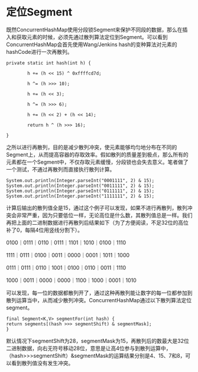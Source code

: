 # 定位Segment

既然ConcurrentHashMap使用分段锁Segment来保护不同段的数据，那么在插入和获取元素的时候，必须先通过散列算法定位到Segment。可以看到ConcurrentHashMap会首先使用Wang/Jenkins hash的变种算法对元素的hashCode进行一次再散列。

```text
private static int hash(int h) {

        h += (h << 15) ^ 0xffffcd7d;

        h ^= (h >>> 10);

        h += (h << 3);

        h ^= (h >>> 6);

        h += (h << 2) + (h << 14);

        return h ^ (h >>> 16);

}
```

之所以进行再散列，目的是减少散列冲突，使元素能够均匀地分布在不同的Segment上，从而提高容器的存取效率。假如散列的质量差到极点，那么所有的元素都在一个Segment中，不仅存取元素缓慢，分段锁也会失去意义。笔者做了一个测试，不通过再散列而直接执行散列计算。

```text
System.out.println(Integer.parseInt("0001111", 2) & 15);
System.out.println(Integer.parseInt("0011111", 2) & 15);
System.out.println(Integer.parseInt("0111111", 2) & 15);
System.out.println(Integer.parseInt("1111111", 2) & 15);
```

计算后输出的散列值全是15，通过这个例子可以发现，如果不进行再散列，散列冲突会非常严重，因为只要低位一样，无论高位是什么数，其散列值总是一样。我们再把上面的二进制数据进行再散列后结果如下（为了方便阅读，不足32位的高位补了0，每隔4位用竖线分割下）。

0100｜0111｜0110｜0111｜1101｜1010｜0100｜1110

1111｜0111｜0100｜0011｜0000｜0001｜1011｜1000

0111｜0111｜0110｜1001｜0100｜0110｜0011｜1110

1000｜0011｜0000｜0000｜1100｜1000｜0001｜1010

可以发现，每一位的数据都散列开了，通过这种再散列能让数字的每一位都参加到散列运算当中，从而减少散列冲突。ConcurrentHashMap通过以下散列算法定位segment。

```text
final Segment<K,V> segmentFor(int hash) {
return segments[(hash >>> segmentShift) & segmentMask];
}
```

默认情况下segmentShift为28，segmentMask为15，再散列后的数最大是32位二进制数据，向右无符号移动28位，意思是让高4位参与到散列运算中，（hash&gt;&gt;&gt;segmentShift）&segmentMask的运算结果分别是4、15、7和8，可以看到散列值没有发生冲突。

